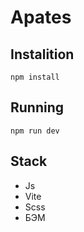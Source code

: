 # Apates

## Instalition

```shell
npm install
```


## Running

```shell
npm run dev
```


## Stack
- Js
- Vite
- Scss
- БЭМ